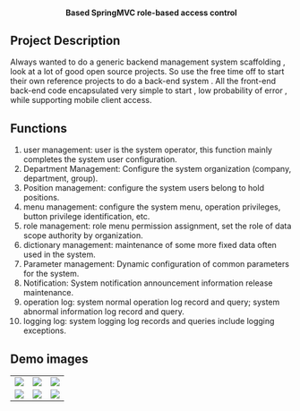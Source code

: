 <h4 align="center">Based SpringMVC role-based access control</h4>

## Project Description

Always wanted to do a generic backend management system scaffolding , look at a lot of good open source projects. 
So use the free time off to start their own reference projects to do a back-end system . 
All the front-end back-end code encapsulated very simple to start , low probability of error , while supporting mobile client access.

## Functions

1. user management: user is the system operator, this function mainly completes the system user configuration.
2. Department Management: Configure the system organization (company, department, group).
3. Position management: configure the system users belong to hold positions.
4. menu management: configure the system menu, operation privileges, button privilege identification, etc.
5. role management: role menu permission assignment, set the role of data scope authority by organization.
6. dictionary management: maintenance of some more fixed data often used in the system.
7. Parameter management: Dynamic configuration of common parameters for the system.
8. Notification: System notification announcement information release maintenance.
9. operation log: system normal operation log record and query; system abnormal information log record and query.
10. logging log: system logging log records and queries include logging exceptions.

## Demo images


<table>
    <tr>
        <td><img src="https://i.postimg.cc/NMszfFrn/Snipaste-2023-04-20-13-49-07.png"/></td>
        <td><img src="https://i.postimg.cc/X4jsDBLn/Snipaste-2023-04-20-13-56-06.png"/></td>
        <td><img src="https://i.postimg.cc/X4jsDBLn/Snipaste-2023-04-20-13-56-06.png"/></td>
    </tr>
    <tr>
        <td><img src="https://i.postimg.cc/NsPRJLjj/Snipaste-2023-04-20-13-56-32.png"/></td>
        <td><img src="https://i.postimg.cc/y6sCG6Q2/Snipaste-2023-04-20-13-57-04.png"/></td>
        <td><img src="https://i.postimg.cc/nhBkxbTg/Snipaste-2023-04-20-14-12-17.png"/></td>
    </tr>
    <tr>

</table>

